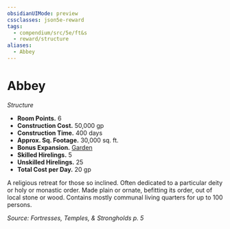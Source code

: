 ```yaml
---
obsidianUIMode: preview
cssclasses: json5e-reward
tags:
  - compendium/src/5e/ft&s
  - reward/structure
aliases:
  - Abbey
---
```

# Abbey
*Structure*  

- **Room Points.** 6  
- **Construction Cost.** 50,000 gp  
- **Construction Time.** 400 days  
- **Approx. Sq. Footage.** 30,000 sq. ft.  
- **Bonus Expansion.** [Garden](2-Mechanics/CLI/rewards/garden-ft-s.md)  
- **Skilled Hirelings.** 5  
- **Unskilled Hirelings.** 25  
- **Total Cost per Day.** 20 gp  

A religious retreat for those so inclined. Often dedicated to a particular deity or holy or monastic order. Made plain or ornate, befitting its order, out of local stone or wood. Contains mostly communal living quarters for up to 100 persons.

*Source: Fortresses, Temples, & Strongholds p. 5*